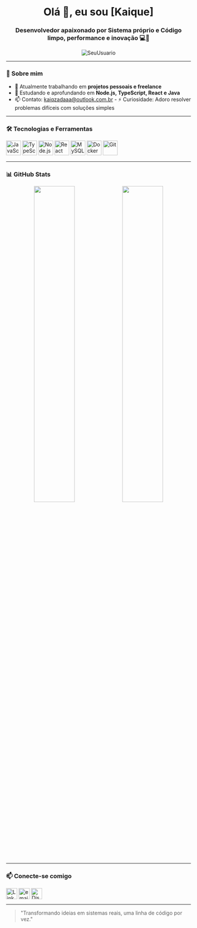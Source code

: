 <h1 align="center">Olá 👋, eu sou [Kaique]</h1>
<h3 align="center">Desenvolvedor apaixonado por Sistema próprio e Código limpo, performance e inovação 💻🚀</h3>

<p align="center">
  <img src="https://komarev.com/ghpvc/?username=SeuUsuario&label=Profile%20views&color=0e75b6&style=flat" alt="SeuUsuario" />
</p>

---

### 🧠 Sobre mim

- 🔭 Atualmente trabalhando em **projetos pessoais e freelance**
- 🌱 Estudando e aprofundando em **Node.js, TypeScript, React e Java**
- 📫 Contato: [kaiqzadaaa@outlook.com.br](mailto:kaiqzadaaa@outlook.com.br) - ⚡ Curiosidade: Adoro resolver problemas difíceis com soluções simples

---

### 🛠️ Tecnologias e Ferramentas

<p align="left">
  <img src="https://cdn.jsdelivr.net/gh/devicons/devicon/icons/javascript/javascript-original.svg" alt="JavaScript" width="40" height="40"/>
  <img src="https://cdn.jsdelivr.net/gh/devicons/devicon/icons/typescript/typescript-original.svg" alt="TypeScript" width="40" height="40"/>
  <img src="https://cdn.jsdelivr.net/gh/devicons/devicon/icons/nodejs/nodejs-original.svg" alt="Node.js" width="40" height="40"/>
  <img src="https://cdn.jsdelivr.net/gh/devicons/devicon/icons/react/react-original.svg" alt="React" width="40" height="40"/>
  <img src="https://cdn.jsdelivr.net/gh/devicons/devicon/icons/mysql/mysql-original.svg" alt="MySQL" width="40" height="40"/>
  <img src="https://cdn.jsdelivr.net/gh/devicons/devicon/icons/docker/docker-original.svg" alt="Docker" width="40" height="40"/>
  <img src="https://cdn.jsdelivr.net/gh/devicons/devicon/icons/git/git-original.svg" alt="Git" width="40" height="40"/>
</p>

---

### 📊 GitHub Stats

<div align="center">
  <img src="https://github-readme-stats.vercel.app/api?username=SeuUsuario&show_icons=true&theme=radical" width="47%" />
  <img src="https://github-readme-streak-stats.herokuapp.com?user=kaiqzadaa&theme=radical" width="47%" />
</div>

---

### 📫 Conecte-se comigo

<p align="left">
  <a href="https://linkedin.com/in/seu-perfil" target="_blank"><img align="center" src="https://cdn.jsdelivr.net/gh/devicons/devicon/icons/linkedin/linkedin-original.svg" alt="LinkedIn" height="30" width="30" /></a>
  <a href="mailto:kaiqzadaaa@outlook.com.br"><img align="center" src="https://cdn-icons-png.flaticon.com/512/732/732200.png" alt="email" height="30" width="30" /></a>
  <a href="https://discord.com/users/763385009347493918"><img align="center" src="https://cdn-icons-png.flaticon.com/512/2111/2111370.png" alt="Discord" height="30" width="30" /></a>
</p>

---

> "Transformando ideias em sistemas reais, uma linha de código por vez."
